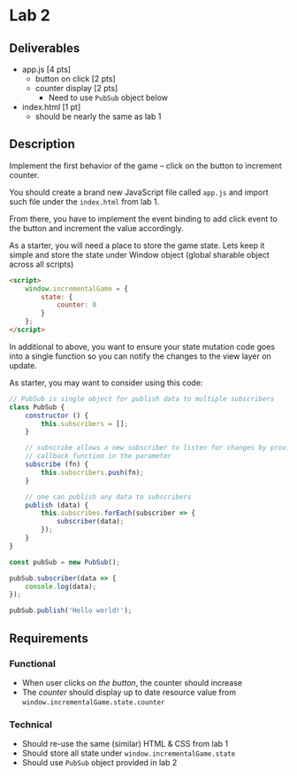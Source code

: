# Lab 2

## Deliverables

* app.js [4 pts]
    * button on click [2 pts]
    * counter display [2 pts]
        * Need to use `PubSub` object below
* index.html [1 pt]
    * should be nearly the same as lab 1

## Description

Implement the first behavior of the game – click on the button to increment
counter.

You should create a brand new JavaScript file called `app.js` and import such
file under the `index.html` from lab 1.

From there, you have to implement the event binding to add click event to the
button and increment the value accordingly.

As a starter, you will need a place to store the game state. Lets keep it simple
and store the state under Window object (global sharable object across all scripts)

```html
<script>
    window.incrementalGame = {
        state: {
            counter: 0
        }
    };
</script>
```

In additional to above, you want to ensure your state mutation code goes into a
single function so you can notify the changes to the view layer on update.

As starter, you may want to consider using this code:

```javascript
// PubSub is single object for publish data to multiple subscribers
class PubSub {
    constructor () {
        this.subscribers = [];
    }

    // subscribe allows a new subscriber to listen for changes by providing
    // callback function in the parameter
    subscribe (fn) {
        this.subscribers.push(fn);
    }

    // one can publish any data to subscribers
    publish (data) {
        this.subscribes.forEach(subscriber => {
            subscriber(data);
        });
    }
}

const pubSub = new PubSub();

pubSub.subscriber(data => {
    console.log(data);
});

pubSub.publish('Hello world!');
```

## Requirements

### Functional

* When user clicks on *the button*, the counter should increase
* The *counter* should display up to date resource value from `window.incrementalGame.state.counter`

### Technical

* Should re-use the same (similar) HTML & CSS from lab 1
* Should store all state under `window.incrementalGame.state`
* Should use `PubSub` object provided in lab 2
